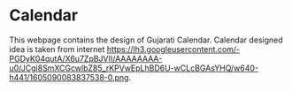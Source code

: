 # Calendar
This webpage contains the design of Gujarati Calendar.
Calendar designed idea is taken from internet https://lh3.googleusercontent.com/-PGDyK04qutA/X6u7ZpBJVII/AAAAAAAA-u0/JCgi8SmXCGcwlbZ85_rKPVwEpLhBD6U-wCLcBGAsYHQ/w640-h441/1605090083837538-0.png.
